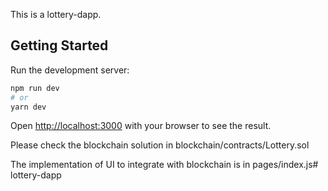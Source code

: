 This is a lottery-dapp.

## Getting Started

Run the development server:

```bash
npm run dev
# or
yarn dev
```

Open [http://localhost:3000](http://localhost:3000) with your browser to see the result.

Please check the blockchain solution in blockchain/contracts/Lottery.sol

The implementation of UI to integrate with blockchain is in pages/index.js# lottery-dapp
